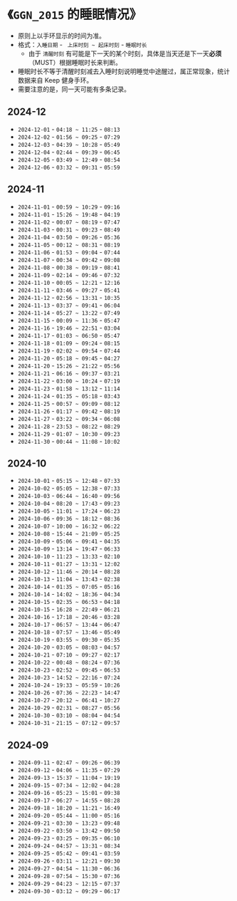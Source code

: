 # 《`GGN_2015` 的睡眠情况》

- 原则上以手环显示的时间为准。
- 格式：`入睡日期` - ` 上床时刻 ~ 起床时刻` - `睡眠时长`
  - 由于 `清醒时刻` 有可能是下一天的某个时刻，具体是当天还是下一天**必须**（MUST）根据睡眠时长来判断。
- 睡眠时长不等于清醒时刻减去入睡时刻说明睡觉中途醒过，属正常现象，统计数据来自 Keep 健身手环。
- 需要注意的是，同一天可能有多条记录。

## 2024-12

- `2024-12-01` - `04:18 ~ 11:25` - `08:13`
- `2024-12-02` - `01:56 ~ 09:25` - `07:29`
- `2024-12-03` - `04:39 ~ 10:28` - `05:49`
- `2024-12-04` - `02:44 ~ 09:39` - `06:45`
- `2024-12-05` - `03:49 ~ 12:49` - `08:54`
- `2024-12-06` - `03:32 ~ 09:31` - `05:59`

## 2024-11

- `2024-11-01` - `00:59 ~ 10:29` - `09:16`
- `2024-11-01` - `15:26 ~ 19:48` - `04:19`
- `2024-11-02` - `00:07 ~ 08:19` - `07:47`
- `2024-11-03` - `00:31 ~ 09:23` - `08:49`
- `2024-11-04` - `03:50 ~ 09:26` - `05:36`
- `2024-11-05` - `00:12 ~ 08:31` - `08:19`
- `2024-11-06` - `01:53 ~ 09:04` - `07:44`
- `2024-11-07` - `00:34 ~ 09:42` - `09:08`
- `2024-11-08` - `00:38 ~ 09:19` - `08:41`
- `2024-11-09` - `02:14 ~ 09:46` - `07:32`
- `2024-11-10` - `00:05 ~ 12:21` - `12:16`
- `2024-11-11` - `03:46 ~ 09:27` - `05:41`
- `2024-11-12` - `02:56 ~ 13:31` - `10:35`
- `2024-11-13` - `03:37 ~ 09:41` - `06:04`
- `2024-11-14` - `05:27 ~ 13:22` - `07:49`
- `2024-11-15` - `00:09 ~ 11:36` - `05:47`
- `2024-11-16` - `19:46 ~ 22:51` - `03:04`
- `2024-11-17` - `01:03 ~ 06:50` - `05:47`
- `2024-11-18` - `01:09 ~ 09:24` - `08:15`
- `2024-11-19` - `02:02 ~ 09:54` - `07:44`
- `2024-11-20` - `05:18 ~ 09:45` - `04:27`
- `2024-11-20` - `15:26 ~ 21:22` - `05:56`
- `2024-11-21` - `06:16 ~ 09:37` - `03:21`
- `2024-11-22` - `03:00 ~ 10:24` - `07:19`
- `2024-11-23` - `01:58 ~ 13:12` - `11:14`
- `2024-11-24` - `01:35 ~ 05:18` - `03:43`
- `2024-11-25` - `00:57 ~ 09:09` - `08:12`
- `2024-11-26` - `01:17 ~ 09:42` - `08:19`
- `2024-11-27` - `03:22 ~ 09:34` - `06:08`
- `2024-11-28` - `23:53 ~ 08:22` - `08:29`
- `2024-11-29` - `01:07 ~ 10:30` - `09:23`
- `2024-11-30` - `00:44 ~ 11:08` - `10:02`

## 2024-10

- `2024-10-01` - `05:15 ~ 12:48` - `07:33`
- `2024-10-02` - `05:05 ~ 12:38` - `07:33`
- `2024-10-03` - `06:44 ~ 16:40` - `09:56`
- `2024-10-04` - `08:20 ~ 17:43` - `09:23`
- `2024-10-05` - `11:01 ~ 17:24` - `06:23`
- `2024-10-06` - `09:36 ~ 18:12` - `08:36`
- `2024-10-07` - `10:00 ~ 16:32` - `06:22`
- `2024-10-08` - `15:44 ~ 21:09` - `05:25` 
- `2024-10-09` - `05:06 ~ 09:41` - `04:35`
- `2024-10-09` - `13:14 ~ 19:47` - `06:33`
- `2024-10-10` - `11:23 ~ 13:33` - `02:10`
- `2024-10-11` - `01:27 ~ 13:31` - `12:02`
- `2024-10-12` - `11:46 ~ 20:14` - `08:28`
- `2024-10-13` - `11:04 ~ 13:43` - `02:38`
- `2024-10-14` - `01:35 ~ 07:05` - `05:16`
- `2024-10-14` - `14:02 ~ 18:36` - `04:34`
- `2024-10-15` - `02:35 ~ 06:53` - `04:18`
- `2024-10-15` - `16:28 ~ 22:49` - `06:21`
- `2024-10-16` - `17:18 ~ 20:46` - `03:28`
- `2024-10-17` - `06:57 ~ 13:44` - `06:47`
- `2024-10-18` - `07:57 ~ 13:46` - `05:49`
- `2024-10-19` - `03:55 ~ 09:30` - `05:35`
- `2024-10-20` - `03:05 ~ 08:03` - `04:57`
- `2024-10-21` - `07:10 ~ 09:27` - `02:17`
- `2024-10-22` - `00:48 ~ 08:24` - `07:36`
- `2024-10-23` - `02:52 ~ 09:45` - `06:53`
- `2024-10-23` - `14:52 ~ 22:16` - `07:24`
- `2024-10-24` - `19:33 ~ 05:59` - `10:26`
- `2024-10-26` - `07:36 ~ 22:23` - `14:47`
- `2024-10-27` - `20:12 ~ 06:41` - `10:27`
- `2024-10-29` - `02:31 ~ 08:27` - `05:56`
- `2024-10-30` - `03:10 ~ 08:04` - `04:54`
- `2024-10-31` - `21:15 ~ 07:12` - `09:57`

## 2024-09

- `2024-09-11` - `02:47 ~ 09:26` - `06:39`
- `2024-09-12` - `04:06 ~ 11:35` - `07:29`
- `2024-09-13` - `15:37 ~ 11:04` - `19:19`
- `2024-09-15` - `07:34 ~ 12:02` - `04:28`
- `2024-09-16` - `05:23 ~ 15:01` - `09:38`
- `2024-09-17` - `06:27 ~ 14:55` - `08:28`
- `2024-09-18` - `18:20 ~ 11:21` - `16:49`
- `2024-09-20` - `05:44 ~ 11:00` - `05:16`
- `2024-09-21` - `03:30 ~ 13:23` - `09:48`
- `2024-09-22` - `03:50 ~ 13:42` - `09:50`
- `2024-09-23` - `03:25 ~ 09:35` - `06:10`
- `2024-09-24` - `04:57 ~ 13:31` - `08:34`
- `2024-09-25` - `05:42 ~ 09:41` - `03:59`
- `2024-09-26` - `03:11 ~ 12:21` - `09:30`
- `2024-09-27` - `04:54 ~ 11:30` - `06:36`
- `2024-09-28` - `07:54 ~ 15:30` - `07:36`
- `2024-09-29` - `04:23 ~ 12:15` - `07:37`
- `2024-09-30` - `03:12 ~ 09:29` - `06:17`


